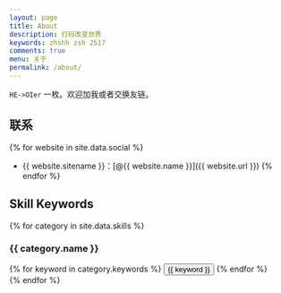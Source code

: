 ```yaml
---
layout: page
title: About
description: 打码改变世界
keywords: zhshh zsh 2517
comments: true
menu: 关于
permalink: /about/
---
```


`HE->OIer` 一枚。欢迎加我或者交换友链。

## 联系

{% for website in site.data.social %}
* {{ website.sitename }}：[@{{ website.name }}]({{ website.url }})
{% endfor %}

## Skill Keywords

{% for category in site.data.skills %}
### {{ category.name }}
<div class="btn-inline">
{% for keyword in category.keywords %}
<button class="btn btn-outline" type="button">{{ keyword }}</button>
{% endfor %}
</div>
{% endfor %}
